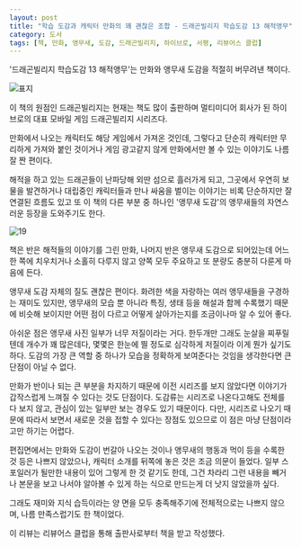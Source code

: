```yaml
---
layout: post
title: "학습 도감과 캐릭터 만화의 꽤 괜찮은 조합 - 드래곤빌리지 학습도감 13 해적앵무"
category: 도서
tags: [책, 만화, 앵무새, 도감, 드래곤빌리지, 하이브로, 서평, 리뷰어스 클럽]
---
```


'드래곤빌리지 학습도감 13 해적앵무'는
만화와 앵무새 도감을 적절히 버무려낸 책이다.

![표지](https://lh3.googleusercontent.com/Vp0q4-6_rr4Yw6QN-lXYLfRJ1w-EEDDplH9V4O9Tj6Ir4iRyGavtfSMJBu4Wy0wb94voWCvVriN9rg=s480)

이 책의 원점인 드래곤빌리지는
현재는 책도 많이 출판하며 멀티미디어 회사가 된
하이브로의 대표 모바일 게임 드래곤빌리지 시리즈다.

만화에서 나오는 캐릭터도 해당 게임에서 가져온 것인데,
그렇다고 단순히 캐릭터만 무리하게 가져와 붙인 것이거나
게임 광고같지 않게 만화에서만 볼 수 있는 이야기도 나름 잘 짠 편이다.

해적을 하고 있는 드래곤들이 난파당해 외딴 섬으로 흘러가게 되고,
그곳에서 우연히 보물을 발견하거나
대립중인 캐릭터들과 만나 싸움을 벌이는 이야기는
비록 단순하지만 잘 연결된 흐름도 있고
또 이 책의 다른 부분 중 하나인 '앵무새 도감'의 앵무새들의 자연스러운 등장을 도와주기도 한다.

![19](https://lh3.googleusercontent.com/cxNJwGm-1ZWz_FZOJzBl1MDoyg6CDCzIRX9a0yIU7O1_ZbCHDbT6uqL-eqf2CSLHgE7wfh14UQ9wIA=s480 "앵무섬 탐험이 여러 앵무새를 학습한다는 것과 나름 잘 어울린다.")

책은 반은 해적들의 이야기를 그린 만화,
나머지 반은 앵무새 도감으로 되어있는데
어느 한 쪽에 치우치거나 소홀히 다루지 않고
양쪽 모두 주요하고 또 분량도 충분히 다룬게 마음에 든다.

앵무새 도감 자체의 질도 괜찮은 편이다.
화려한 색을 자랑하는 여러 앵무새들을 구경하는 재미도 있지만,
앵무새의 모습 뿐 아니라 특징, 생태 등을 해설과 함께 수록했기 때문에
비슷해 보이지만 어떤 점이 다르고 어떻게 살아가는지를 조금이나마 알 수 있어 좋다.

아쉬운 점은 앵무새 사진 일부가 너무 저질이라는 거다.
한두개만 그래도 눈살을 찌푸릴텐데 개수가 꽤 많은데다,
몇몇은 한눈에 띌 정도로 심각하게 저질이라 이게 뭔가 싶기도 하다.
도감의 가장 큰 역할 중 하나가 모습을 정확하게 보여준다는 것임을 생각한다면 큰 단점이 아닐 수 없다.

만화가 반이나 되는 큰 부분을 차지하기 때문에
이전 시리즈를 보지 않았다면 이야기가 갑작스럽게 느껴질 수 있다는 것도 단점이다.
도감류는 시리즈로 나온다고해도 전체를 다 보지 않고,
관심이 있는 일부만 보는 경우도 있기 때문이다.
다만, 시리즈로 나오기 때문에 따라서 보면서 새로운 것을 접할 수 있다는 장점도 있으므로
이 점은 마냥 단점이라고만 하기는 어렵다.

편집면에서는
만화와 도감이 번갈아 나오는 것이나 앵무새의 행동과 먹이 등을 수록한 것 등은 나쁘지 않았으나,
캐릭터 소개를 뒤쪽에 놓은 것은 조금 의문이 들었다.
일부 스포일러가 될만한 내용이 있어 그렇게 한 것 같기도 한데,
그건 차라리 그런 내용을 빼거나 본문을 보고 나서야 알아볼 수 있게 하는 식으로 만드는게 더 낫지 않았을까 싶다.

그래도 재미와 지식 습득이라는 양 면을 모두 충족해주기에 전체적으로는 나쁘지 않으며,
나름 만족스럽기도 한 책이었다.



<div class="im im-info">
이 리뷰는 리뷰어스 클럽을 통해 출판사로부터 책을 받고 작성했다.
</div>
